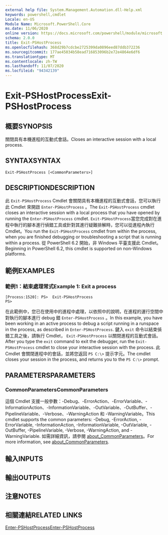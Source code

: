 ```yaml
---
external help file: System.Management.Automation.dll-Help.xml
keywords: powershell,cmdlet
Locale: en-US
Module Name: Microsoft.PowerShell.Core
ms.date: 11/06/2020
online version: https://docs.microsoft.com/powershell/module/microsoft.powershell.core/exit-pshostprocess?view=powershell-7.1&WT.mc_id=ps-gethelp
schema: 2.0.0
title: Exit-PSHostProcess
ms.openlocfilehash: 368d29b7cdcbe2725399da0896eed87ddb372236
ms.sourcegitcommit: 177ae45034b58ead716853096b2e72e4864e6df6
ms.translationtype: MT
ms.contentlocale: zh-TW
ms.lasthandoff: 11/07/2020
ms.locfileid: "94342139"
---
```

# <span data-ttu-id="ea223-103">Exit-PSHostProcess</span><span class="sxs-lookup"><span data-stu-id="ea223-103">Exit-PSHostProcess</span></span>

## <span data-ttu-id="ea223-104">概要</span><span class="sxs-lookup"><span data-stu-id="ea223-104">SYNOPSIS</span></span>
<span data-ttu-id="ea223-105">關閉具有本機進程的互動式會話。</span><span class="sxs-lookup"><span data-stu-id="ea223-105">Closes an interactive session with a local process.</span></span>

## <span data-ttu-id="ea223-106">SYNTAX</span><span class="sxs-lookup"><span data-stu-id="ea223-106">SYNTAX</span></span>

```
Exit-PSHostProcess [<CommonParameters>]
```

## <span data-ttu-id="ea223-107">DESCRIPTION</span><span class="sxs-lookup"><span data-stu-id="ea223-107">DESCRIPTION</span></span>

<span data-ttu-id="ea223-108">此 `Exit-PSHostProcess` Cmdlet 會關閉具有本機進程的互動式會話，您可以執行此 Cmdlet 來開啟 `Enter-PSHostProcess` 。</span><span class="sxs-lookup"><span data-stu-id="ea223-108">The `Exit-PSHostProcess` cmdlet closes an interactive session with a local process that you have opened by running the `Enter-PSHostProcess` cmdlet.</span></span> <span data-ttu-id="ea223-109">`Exit-PSHostProcess`當您完成對在進程中執行的腳本進行偵錯工具或針對其進行疑難排解時，您可以從進程內執行 Cmdlet。</span><span class="sxs-lookup"><span data-stu-id="ea223-109">You run the `Exit-PSHostProcess` cmdlet from within the process, when you are finished debugging or troubleshooting a script that is running within a process.</span></span> <span data-ttu-id="ea223-110">從 PowerShell 6.2 開始，非 Windows 平臺支援此 Cmdlet。</span><span class="sxs-lookup"><span data-stu-id="ea223-110">Beginning in PowerShell 6.2, this cmdlet is supported on non-Windows platforms.</span></span>

## <span data-ttu-id="ea223-111">範例</span><span class="sxs-lookup"><span data-stu-id="ea223-111">EXAMPLES</span></span>

### <span data-ttu-id="ea223-112">範例1：結束處理常式</span><span class="sxs-lookup"><span data-stu-id="ea223-112">Example 1: Exit a process</span></span>

```
[Process:1520]: PS>  Exit-PSHostProcess
PS>
```

<span data-ttu-id="ea223-113">在此範例中，您已在使用中的進程中處理，以依照中的說明，在進程的運行空間中對執行的腳本進行 debug 錯 `Enter-PSHostProcess` 。</span><span class="sxs-lookup"><span data-stu-id="ea223-113">In this example, you have been working in an active process to debug a script running in a runspace in the process, as described in `Enter-PSHostProcess`.</span></span> <span data-ttu-id="ea223-114">鍵入 `exit` 命令以結束偵錯工具之後，請執行 Cmdlet， `Exit-PSHostProcess` 以關閉進程的互動式會話。</span><span class="sxs-lookup"><span data-stu-id="ea223-114">After you type the `exit` command to exit the debugger, run the `Exit-PSHostProcess` cmdlet to close your interactive session with the process.</span></span>
<span data-ttu-id="ea223-115">此 Cmdlet 會關閉進程中的會話，並將您返回 `PS C:\>` 提示字元。</span><span class="sxs-lookup"><span data-stu-id="ea223-115">The cmdlet closes your session in the process, and returns you to the `PS C:\>` prompt.</span></span>

## <span data-ttu-id="ea223-116">PARAMETERS</span><span class="sxs-lookup"><span data-stu-id="ea223-116">PARAMETERS</span></span>

### <span data-ttu-id="ea223-117">CommonParameters</span><span class="sxs-lookup"><span data-stu-id="ea223-117">CommonParameters</span></span>

<span data-ttu-id="ea223-118">這個 Cmdlet 支援一般參數：-Debug、-ErrorAction、-ErrorVariable、-InformationAction、-InformationVariable、-OutVariable、-OutBuffer、-PipelineVariable、-Verbose、-WarningAction 和 -WarningVariable。</span><span class="sxs-lookup"><span data-stu-id="ea223-118">This cmdlet supports the common parameters: -Debug, -ErrorAction, -ErrorVariable, -InformationAction, -InformationVariable, -OutVariable, -OutBuffer, -PipelineVariable, -Verbose, -WarningAction, and -WarningVariable.</span></span> <span data-ttu-id="ea223-119">如需詳細資訊，請參閱 [about_CommonParameters](https://go.microsoft.com/fwlink/?LinkID=113216)。</span><span class="sxs-lookup"><span data-stu-id="ea223-119">For more information, see [about_CommonParameters](https://go.microsoft.com/fwlink/?LinkID=113216).</span></span>

## <span data-ttu-id="ea223-120">輸入</span><span class="sxs-lookup"><span data-stu-id="ea223-120">INPUTS</span></span>

## <span data-ttu-id="ea223-121">輸出</span><span class="sxs-lookup"><span data-stu-id="ea223-121">OUTPUTS</span></span>

## <span data-ttu-id="ea223-122">注意</span><span class="sxs-lookup"><span data-stu-id="ea223-122">NOTES</span></span>

## <span data-ttu-id="ea223-123">相關連結</span><span class="sxs-lookup"><span data-stu-id="ea223-123">RELATED LINKS</span></span>

[<span data-ttu-id="ea223-124">Enter-PSHostProcess</span><span class="sxs-lookup"><span data-stu-id="ea223-124">Enter-PSHostProcess</span></span>](Enter-PSHostProcess.md)

